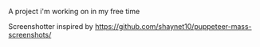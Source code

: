 A project i'm working on in my free time


Screenshotter inspired by https://github.com/shaynet10/puppeteer-mass-screenshots/